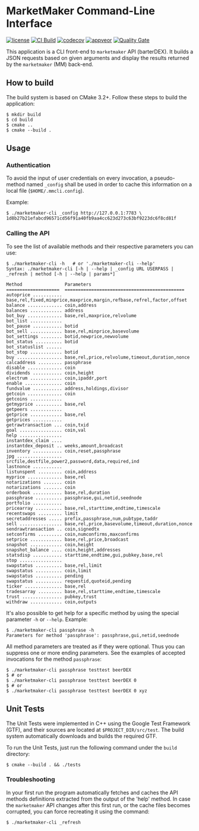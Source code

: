 # MarketMaker Command-Line Interface

[![license](https://img.shields.io/github/license/eliezio/marketmaker-cli.svg)]()
[![CI Build](https://travis-ci.org/eliezio/marketmaker-cli.svg?branch=master)]()
[![codecov](https://codecov.io/gh/eliezio/marketmaker-cli/branch/master/graph/badge.svg)](https://codecov.io/gh/eliezio/marketmaker-cli)
[![appveor](https://ci.appveyor.com/api/projects/status/9ypi7qf3tmijn3jl?svg=true)](https://ci.appveyor.com/project/eliezio/marketmaker-cli)
[![Quality Gate](https://sonarcloud.io/api/project_badges/measure?project=mmcli&metric=alert_status)](https://sonarcloud.io/dashboard?id=mmcli)

This application is a CLI front-end to `marketmaker` API (barterDEX).
It builds a JSON requests based on given arguments and display the results returned by the `marketmaker` (MM) back-end.

## How to build

The build system is based on CMake 3.2+. Follow these steps to build the application:

```console
$ mkdir build
$ cd build
$ cmake ..
$ cmake --build .
```

## Usage

### Authentication

To avoid the input of user credentials on every invocation, a pseudo-method named `_config` shall be used in order to
cache this information on a local file (`$HOME/.mmcli.config`).

Example:

```console
$ ./marketmaker-cli _config http://127.0.0.1:7783 \
1d8b27b21efabcd96571cd56f91a40fb9aa4cc623d273c63bf9223dc6f8cd81f
```

### Calling the API

To see the list of available methods and their respective parameters you can use:
```console
$ ./marketmaker-cli -h   # or './marketmaker-cli --help'
Syntax: ./marketmaker-cli [-h | --help | _config URL USERPASS | _refresh | method [-h | --help | params*]

Method                Parameters
====================  =============================================
autoprice ........... base,rel,fixed,minprice,maxprice,margin,refbase,refrel,factor,offset
balance ............. coin,address
balances ............ address
bot_buy ............. base,rel,maxprice,relvolume
bot_list ............
bot_pause ........... botid
bot_sell ............ base,rel,minprice,basevolume
bot_settings ........ botid,newprice,newvolume
bot_status .......... botid
bot_statuslist ......
bot_stop ............ botid
buy ................. base,rel,price,relvolume,timeout,duration,nonce
calcaddress ......... passphrase
disable ............. coin
dividends ........... coin,height
electrum ............ coin,ipaddr,port
enable .............. coin
fundvalue ........... address,holdings,divisor
getcoin ............. coin
getcoins ............
getmyprice .......... base,rel
getpeers ............
getprice ............ base,rel
getprices ...........
getrawtransaction ... coin,txid
goal ................ coin,val
help ................
instantdex_claim ....
instantdex_deposit .. weeks,amount,broadcast
inventory ........... coin,reset,passphrase
jpg ................. srcfile,destfile,power2,password,data,required,ind
lastnonce ...........
listunspent ......... coin,address
myprice ............. base,rel
notarizations ....... coin
notarizations ....... coin
orderbook ........... base,rel,duration
passphrase .......... passphrase,gui,netid,seednode
portfolio ...........
pricearray .......... base,rel,starttime,endtime,timescale
recentswaps ......... limit
secretaddresses ..... prefix,passphrase,num,pubtype,taddr
sell ................ base,rel,price,basevolume,timeout,duration,nonce
sendrawtransaction .. coin,signedtx
setconfirms ......... coin,numconfirms,maxconfirms
setprice ............ base,rel,price,broadcast
snapshot ............ coin,height
snapshot_balance .... coin,height,addresses
statsdisp ........... starttime,endtime,gui,pubkey,base,rel
stop ................
swapstatus .......... base,rel,limit
swapstatus .......... coin,limit
swapstatus .......... pending
swapstatus .......... requestid,quoteid,pending
ticker .............. base,rel
tradesarray ......... base,rel,starttime,endtime,timescale
trust ............... pubkey,trust
withdraw ............ coin,outputs
```

It's also possible to get help for a specific method by using the special parameter `-h` or `--help`. Example:

```console
$ ./marketmaker-cli passphrase -h
Parameters for method 'passphrase': passphrase,gui,netid,seednode
```

All method parameters are treated as if they were optional. Thus you can suppress one or more ending parameters.
See the examples of accepted invocations for the method `passphrase`:

```console
$ ./marketmaker-cli passphrase testtest beerDEX
$ # or
$ ./marketmaker-cli passphrase testtest beerDEX 0
$ # or
$ ./marketmaker-cli passphrase testtest beerDEX 0 xyz
```

## Unit Tests

The Unit Tests were implemented in C++ using the Google Test Framework (GTF), and their sources are located at
`$PROJECT_DIR/src/test`. The build system automatically downloads and builds the required GTF.

To run the Unit Tests, just run the following command under the `build` directory:

```console
$ cmake --build . && ./tests
```

### Troubleshooting

In your first run the program automatically fetches and caches the API methods definitions
extracted from the output of the 'help' method.
In case the `marketmaker` API changes after this first run, or the cache files becomes corrupted,
you can force recreating it using the command:

```console
$ ./marketmaker-cli _refresh
```
